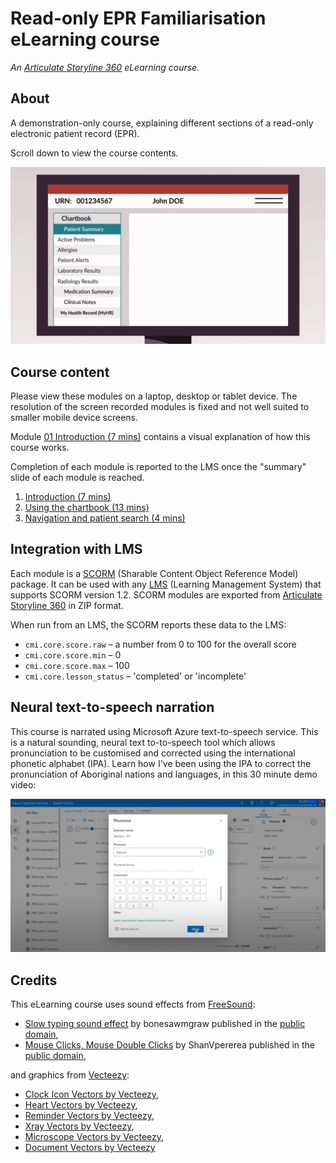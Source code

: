 # Read-only EPR Familiarisation eLearning course

*An [Articulate Storyline 360](https://www.articulate.com/360/storyline/) eLearning course.*

## About

A demonstration-only course, explaining different sections of a read-only electronic patient record (EPR).

Scroll down to view the course contents.

![Familiarisation course preview](../assets/images/EPRsnapshot.png)

## Course content

Please view these modules on a laptop, desktop or tablet device. The resolution of the screen recorded modules is fixed and not well suited to smaller mobile device screens.

Module [01 Introduction (7 mins)](/01/story.html) contains a visual explanation of how this course works.

Completion of each module is reported to the LMS once the "summary" slide of each module is reached.

1. [Introduction (7 mins)](/01/story.html)
2. [Using the chartbook (13 mins)](/02/story.html)
3. [Navigation and patient search (4 mins)](/03/story.html)

## Integration with LMS

Each module is a [SCORM](https://scorm.com/scorm-explained/one-minute-scorm-overview/) (Sharable Content Object Reference Model) package. It can be used with any [LMS](https://en.wikipedia.org/wiki/Learning_management_system) (Learning Management System) that supports SCORM version 1.2. SCORM modules are exported from [Articulate Storyline 360](https://www.articulate.com/360/storyline/) in ZIP format.

When run from an LMS, the SCORM reports these data to the LMS:

* `cmi.core.score.raw` – a number from 0 to 100 for the overall score
* `cmi.core.score.min` – 0
* `cmi.core.score.max` – 100
* `cmi.core.lesson_status` – 'completed' or 'incomplete'

## Neural text-to-speech narration
This course is narrated using Microsoft Azure text-to-speech service. This is a natural sounding, neural text to-to-speech tool which allows pronunciation to be customised and corrected using the international phonetic alphabet (IPA). Learn how I've been using the IPA to correct the pronunciation of Aboriginal nations and languages, in this 30 minute demo video:

[![Microsoft Azure text-to-speech demonstration](../assets/images/AzureTTSDemo.jpg)](https://youtu.be/_KpkvwN8sdU?si=r5r8dFDCI376SGcd)

## Credits

This eLearning course uses sound effects from [FreeSound](https://freesound.org/):
* [Slow typing sound effect](https://freesound.org/people/bonesawmgraw/sounds/572977/) by bonesawmgraw published in the [public domain](https://creativecommons.org/publicdomain/zero/1.0/),
* [Mouse Clicks, Mouse Double Clicks](https://freesound.org/people/ShanVpererea/sounds/542080/) by ShanVpererea published in the [public domain](https://creativecommons.org/publicdomain/zero/1.0/),

and graphics from [Vecteezy](https://www.vecteezy.com/):

* [Clock Icon Vectors by Vecteezy](https://www.vecteezy.com/free-vector/clock-icon),
* [Heart Vectors by Vecteezy](https://www.vecteezy.com/free-vector/heart),
* [Reminder Vectors by Vecteezy](https://www.vecteezy.com/free-vector/reminder),
* [Xray Vectors by Vecteezy](https://www.vecteezy.com/free-vector/xray),
* [Microscope Vectors by Vecteezy](https://www.vecteezy.com/free-vector/microscope),
* [Document Vectors by Vecteezy](https://www.vecteezy.com/free-vector/document)
